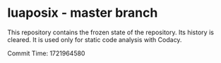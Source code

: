 # luaposix - master branch

This repository contains the frozen state of the repository.
Its history is cleared. It is used only for static code
analysis with Codacy.

Commit Time: 1721964580